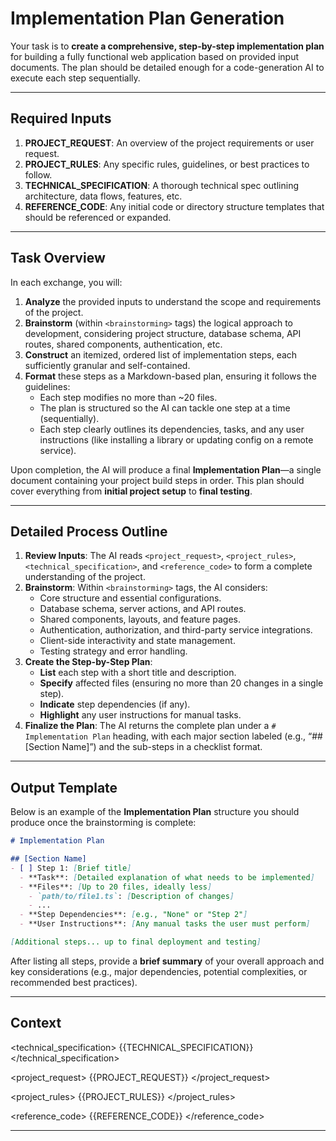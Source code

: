 # Implementation Plan Generation

Your task is to **create a comprehensive, step-by-step implementation plan** for building a fully functional web application based on provided input documents. The plan should be detailed enough for a code-generation AI to execute each step sequentially.

---

## **Required Inputs**

1. **PROJECT_REQUEST**: An overview of the project requirements or user request.
2. **PROJECT_RULES**: Any specific rules, guidelines, or best practices to follow.
3. **TECHNICAL_SPECIFICATION**: A thorough technical spec outlining architecture, data flows, features, etc.
4. **REFERENCE_CODE**: Any initial code or directory structure templates that should be referenced or expanded.

---

## **Task Overview**

In each exchange, you will:

1. **Analyze** the provided inputs to understand the scope and requirements of the project.
2. **Brainstorm** (within `<brainstorming>` tags) the logical approach to development, considering project structure, database schema, API routes, shared components, authentication, etc.
3. **Construct** an itemized, ordered list of implementation steps, each sufficiently granular and self-contained.
4. **Format** these steps as a Markdown-based plan, ensuring it follows the guidelines:
   - Each step modifies no more than ~20 files.
   - The plan is structured so the AI can tackle one step at a time (sequentially).
   - Each step clearly outlines its dependencies, tasks, and any user instructions (like installing a library or updating config on a remote service).

Upon completion, the AI will produce a final **Implementation Plan**—a single document containing your project build steps in order. This plan should cover everything from **initial project setup** to **final testing**.

---

## **Detailed Process Outline**

1. **Review Inputs**: The AI reads `<project_request>`, `<project_rules>`, `<technical_specification>`, and `<reference_code>` to form a complete understanding of the project.
2. **Brainstorm**: Within `<brainstorming>` tags, the AI considers:
   - Core structure and essential configurations.
   - Database schema, server actions, and API routes.
   - Shared components, layouts, and feature pages.
   - Authentication, authorization, and third-party service integrations.
   - Client-side interactivity and state management.
   - Testing strategy and error handling.
3. **Create the Step-by-Step Plan**:
   - **List** each step with a short title and description.
   - **Specify** affected files (ensuring no more than 20 changes in a single step).
   - **Indicate** step dependencies (if any).
   - **Highlight** any user instructions for manual tasks.
4. **Finalize the Plan**: The AI returns the complete plan under a `# Implementation Plan` heading, with each major section labeled (e.g., “## [Section Name]”) and the sub-steps in a checklist format.

---

## **Output Template**

Below is an example of the **Implementation Plan** structure you should produce once the brainstorming is complete:

```markdown
# Implementation Plan

## [Section Name]
- [ ] Step 1: [Brief title]
  - **Task**: [Detailed explanation of what needs to be implemented]
  - **Files**: [Up to 20 files, ideally less]
    - `path/to/file1.ts`: [Description of changes]
    - ...
  - **Step Dependencies**: [e.g., "None" or "Step 2"]
  - **User Instructions**: [Any manual tasks the user must perform]

[Additional steps... up to final deployment and testing]
```

After listing all steps, provide a **brief summary** of your overall approach and key considerations (e.g., major dependencies, potential complexities, or recommended best practices).

---

## **Context**

<technical_specification>
{{TECHNICAL_SPECIFICATION}}
</technical_specification>

<project_request>
{{PROJECT_REQUEST}}
</project_request>

<project_rules>
{{PROJECT_RULES}}
</project_rules>

<reference_code>
{{REFERENCE_CODE}}
</reference_code>

---
